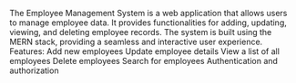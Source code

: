 The Employee Management System is a web application that allows users to manage employee data. It provides functionalities for adding, updating, viewing, and deleting employee records. The system is built using the MERN stack, providing a seamless and interactive user experience.
Features:
  Add new employees
  Update employee details
  View a list of all employees
  Delete employees
  Search for employees
  Authentication and authorization


  


